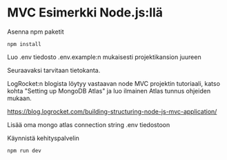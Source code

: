 # MVC Esimerkki Node.js:llä

Asenna npm paketit
```
npm install
```

Luo .env tiedosto .env.example:n mukaisesti projektikansion juureen

Seuraavaksi tarvitaan tietokanta.

LogRocket:n blogista löytyy vastaavan node MVC projektin tutoriaali,
katso kohta "Setting up MongoDB Atlas" ja luo ilmainen Atlas tunnus ohjeiden mukaan. 

https://blog.logrocket.com/building-structuring-node-js-mvc-application/

Lisää oma mongo atlas connection string .env tiedostoon

Käynnistä kehityspalvelin
```
npm run dev
```

